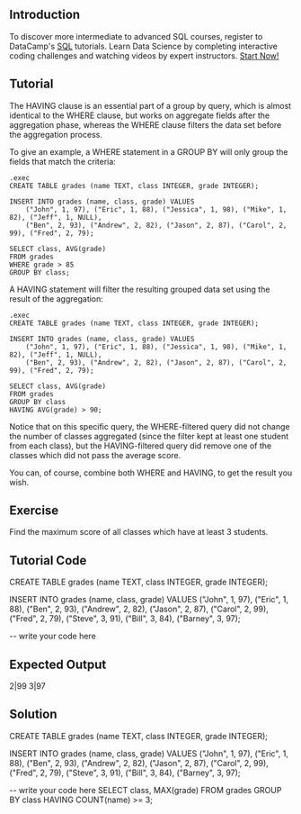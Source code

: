Introduction
------------

To discover more intermediate to advanced SQL courses, register to DataCamp's [SQL](https://datacamp.pxf.io/eKR5Wg) tutorials. Learn Data Science by completing interactive coding challenges and watching videos by expert instructors. [Start Now!](https://datacamp.pxf.io/Kjxv6a)

Tutorial
--------

The HAVING clause is an essential part of a group by query, which is almost identical to the WHERE clause,
but works on aggregate fields after the aggregation phase, whereas the WHERE clause filters the data set before
the aggregation process.

To give an example, a WHERE statement in a GROUP BY will only group the fields that match the criteria:

    .exec
    CREATE TABLE grades (name TEXT, class INTEGER, grade INTEGER);

    INSERT INTO grades (name, class, grade) VALUES
        ("John", 1, 97), ("Eric", 1, 88), ("Jessica", 1, 98), ("Mike", 1, 82), ("Jeff", 1, NULL),
        ("Ben", 2, 93), ("Andrew", 2, 82), ("Jason", 2, 87), ("Carol", 2, 99), ("Fred", 2, 79);

    SELECT class, AVG(grade)
    FROM grades
    WHERE grade > 85
    GROUP BY class;

A HAVING statement will filter the resulting grouped data set using the result of the aggregation:

    .exec
    CREATE TABLE grades (name TEXT, class INTEGER, grade INTEGER);

    INSERT INTO grades (name, class, grade) VALUES
        ("John", 1, 97), ("Eric", 1, 88), ("Jessica", 1, 98), ("Mike", 1, 82), ("Jeff", 1, NULL),
        ("Ben", 2, 93), ("Andrew", 2, 82), ("Jason", 2, 87), ("Carol", 2, 99), ("Fred", 2, 79);

    SELECT class, AVG(grade)
    FROM grades
    GROUP BY class
    HAVING AVG(grade) > 90;

Notice that on this specific query, the WHERE-filtered query did not change the number of classes aggregated
(since the filter kept at least one student from each class), but the HAVING-filtered query did remove one of the
classes which did not pass the average score.

You can, of course, combine both WHERE and HAVING, to get the result you wish.

Exercise
--------
Find the maximum score of all classes which have at least 3 students.

Tutorial Code
-------------
CREATE TABLE grades (name TEXT, class INTEGER, grade INTEGER);

INSERT INTO grades (name, class, grade) VALUES
    ("John", 1, 97), ("Eric", 1, 88),
    ("Ben", 2, 93), ("Andrew", 2, 82), ("Jason", 2, 87), ("Carol", 2, 99), ("Fred", 2, 79),
    ("Steve", 3, 91), ("Bill", 3, 84), ("Barney", 3, 97);

-- write your code here

Expected Output
---------------
2|99
3|97

Solution
--------
CREATE TABLE grades (name TEXT, class INTEGER, grade INTEGER);

INSERT INTO grades (name, class, grade) VALUES
    ("John", 1, 97), ("Eric", 1, 88),
    ("Ben", 2, 93), ("Andrew", 2, 82), ("Jason", 2, 87), ("Carol", 2, 99), ("Fred", 2, 79),
    ("Steve", 3, 91), ("Bill", 3, 84), ("Barney", 3, 97);

 -- write your code here
SELECT class, MAX(grade)
FROM grades
GROUP BY class
HAVING COUNT(name) >= 3;
